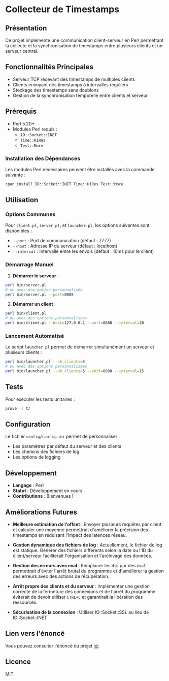# Collecteur de Timestamps

## Présentation

Ce projet implémente une communication client-serveur en Perl permettant la collecte et la synchronisation de timestamps entre plusieurs clients et un serveur central.

## Fonctionnalités Principales

- Serveur TCP recevant des timestamps de multiples clients
- Clients envoyant des timestamps à intervalles réguliers
- Stockage des timestamps sans doublons
- Gestion de la synchronisation temporelle entre clients et serveur

## Prérequis

- Perl 5.20+
- Modules Perl requis :
  - `IO::Socket::INET`
  - `Time::HiRes`
  - `Test::More`

### Installation des Dépendances

Les modules Perl nécessaires peuvent être installés avec la commande suivante :

```bash
cpan install IO::Socket::INET Time::HiRes Test::More
```

## Utilisation

### Options Communes

Pour `client.pl`, `server.pl`, et `launcher.pl`, les options suivantes sont disponibles :

- `--port` : Port de communication (défaut : 7777)
- `--host` : Adresse IP du serveur (défaut : localhost)
- `--interval` : Intervalle entre les envois (défaut : 10ms pour le client)

### Démarrage Manuel

1. **Démarrer le serveur** :

```bash
perl bin/server.pl
# ou avec une option personnalisée
perl bin/server.pl --port=8888
```

2. **Démarrer un client** :

```bash
perl bin/client.pl
# ou avec des options personnalisées
perl bin/client.pl --host=127.0.0.1 --port=8888 --interval=20
```

### Lancement Automatisé

Le script `launcher.pl` permet de démarrer simultanément un serveur et plusieurs clients :

```bash
perl bin/launcher.pl --nb_clients=5
# ou avec des options personnalisées
perl bin/launcher.pl --nb_clients=5 --port=8888 --interval=15
```

## Tests

Pour exécuter les tests unitaires :

```bash
prove -l t/
```

## Configuration

Le fichier `config/config.ini` permet de personnaliser :

- Les paramètres par défaut du serveur et des clients
- Les chemins des fichiers de log
- Les options de logging

## Développement

- **Langage** : Perl
- **Statut** : Développement en cours
- **Contributions** : Bienvenues !

## Améliorations Futures

- **Meilleure estimation de l'offset** :
  Envoyer plusieurs requêtes par client et calculer une moyenne permettrait d'améliorer la précision des timestamps en réduisant l'impact des latences réseau.

- **Gestion dynamique des fichiers de log** :
  Actuellement, le fichier de log est statique. Générer des fichiers différents selon la date ou l'ID du client/serveur faciliterait l'organisation et l'archivage des données.

- **Gestion des erreurs avec eval** :
  Remplacer les `die` par des `eval` permettrait d'éviter l'arrêt brutal du programme et d'améliorer la gestion des erreurs avec des actions de récupération.

- **Arrêt propre des clients et du serveur** :
  Implémenter une gestion correcte de la fermeture des connexions et de l'arrêt du programme éviterait de devoir utiliser `CTRL+C` et garantirait la libération des ressources.

- **Sécurisation de la connexion** :
  Utiliser IO::Socket::SSL au lieu de IO::Socket::INET

## Lien vers l'énoncé

Vous pouvez consulter l'énoncé du projet [ici](docs/enonce_timestamp_collector.pdf).

## Licence

MIT
